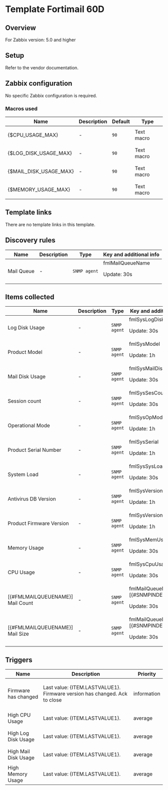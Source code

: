 # Template Fortimail 60D

## Overview

For Zabbix version: 5.0 and higher

## Setup

Refer to the vendor documentation.

## Zabbix configuration

No specific Zabbix configuration is required.

### Macros used

|Name|Description|Default|Type|
|----|-----------|-------|----|
|{$CPU_USAGE_MAX}|<p>-</p>|`90`|Text macro|
|{$LOG_DISK_USAGE_MAX}|<p>-</p>|`90`|Text macro|
|{$MAIL_DISK_USAGE_MAX}|<p>-</p>|`90`|Text macro|
|{$MEMORY_USAGE_MAX}|<p>-</p>|`90`|Text macro|
## Template links

There are no template links in this template.

## Discovery rules

|Name|Description|Type|Key and additional info|
|----|-----------|----|----|
|Mail Queue|<p>-</p>|`SNMP agent`|fmlMailQueueName<p>Update: 30s</p>|
## Items collected

|Name|Description|Type|Key and additional info|
|----|-----------|----|----|
|Log Disk Usage|<p>-</p>|`SNMP agent`|fmlSysLogDiskUsage<p>Update: 30s</p>|
|Product Model|<p>-</p>|`SNMP agent`|fmlSysModel<p>Update: 1h</p>|
|Mail Disk Usage|<p>-</p>|`SNMP agent`|fmlSysMailDiskUsage<p>Update: 30s</p>|
|Session count|<p>-</p>|`SNMP agent`|fmlSysSesCount<p>Update: 30s</p>|
|Operational Mode|<p>-</p>|`SNMP agent`|fmlSysOpMode<p>Update: 1h</p>|
|Product Serial Number|<p>-</p>|`SNMP agent`|fmlSysSerial<p>Update: 1h</p>|
|System Load|<p>-</p>|`SNMP agent`|fmlSysSysLoad<p>Update: 30s</p>|
|Antivirus DB Version|<p>-</p>|`SNMP agent`|fmlSysVersionAV<p>Update: 1h</p>|
|Product Firmware Version|<p>-</p>|`SNMP agent`|fmlSysVersion<p>Update: 1h</p>|
|Memory Usage|<p>-</p>|`SNMP agent`|fmlSysMemUsage<p>Update: 30s</p>|
|CPU Usage|<p>-</p>|`SNMP agent`|fmlSysCpuUsage<p>Update: 30s</p>|
|[{#FMLMAILQUEUENAME}] Mail Count|<p>-</p>|`SNMP agent`|fmlMailQueueMailCount.[{#SNMPINDEX}]<p>Update: 30s</p>|
|[{#FMLMAILQUEUENAME}] Mail Size|<p>-</p>|`SNMP agent`|fmlMailQueueMailSize.[{#SNMPINDEX}]<p>Update: 30s</p>|
## Triggers

|Name|Description|Priority|
|----|-----------|----|
|Firmware has changed|<p>Last value: {ITEM.LASTVALUE1}. Firmware version has changed. Ack to close</p>|information|
|High CPU Usage|<p>Last value: {ITEM.LASTVALUE1}.</p>|average|
|High Log Disk Usage|<p>Last value: {ITEM.LASTVALUE1}.</p>|average|
|High Mail Disk Usage|<p>Last value: {ITEM.LASTVALUE1}.</p>|average|
|High Memory Usage|<p>Last value: {ITEM.LASTVALUE1}.</p>|average|
